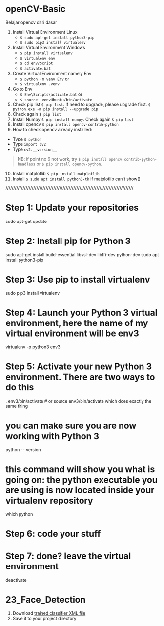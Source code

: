 # openCV-Basic

Belajar opencv dari dasar
1. Install Virtual Environment Linux
    - `$ sudo apt-get install python3-pip`
    - `$ sudo pip3 install virtualenv`
2. Install Virtual Environment Windows
    - `$ pip install virtualenv`
    - `$ virtualenv env`
    - `$ cd env/Script`
    - `$ activate.bat`
3. Create Virtual Environment namely Env 
    - `$ python -m venv Env`
    or
    - `$ virtualenv .venv`
4. Go to Env 
    - `$ Env\Scripts\activate.bat`
    or 
    - `$ source .venvUbuntu/bin/activate`
5. Check pip list `$ pip list`. If need to upgrade, please upgrade first. `$ python.exe -m pip install --upgrade pip`
6. Check again `$ pip list`
7. Install Numpy `$ pip install numpy`. Check again `$ pip list`
8. Install opencv `$ pip install opencv-contrib-python`
9. How to check opencv already installed:

- Type `$ python`
- Type `import cv2`
- Type `cv2.__version__`

> NB: if point no 6 not work, try `$ pip install opencv-contrib-python-headless` or `$ pip install opencv-python`.

10. Install matplotlib `$ pip install matplotlib`
11. Install `$ sudo apt install python3-tk` if matplotlib can't show()



///////////////////////////////////////////////////////////////////////////////////
# Step 1: Update your repositories
sudo apt-get update

# Step 2: Install pip for Python 3
sudo apt-get install build-essential libssl-dev libffi-dev python-dev
sudo apt install python3-pip

# Step 3: Use pip to install virtualenv
sudo pip3 install virtualenv 

# Step 4: Launch your Python 3 virtual environment, here the name of my virtual environment will be env3
virtualenv -p python3 env3

# Step 5: Activate your new Python 3 environment. There are two ways to do this
. env3/bin/activate # or source env3/bin/activate which does exactly the same thing

# you can make sure you are now working with Python 3
python -- version
# this command will show you what is going on: the python executable you are using is now located inside your virtualenv repository
which python 

# Step 6: code your stuff

# Step 7: done? leave the virtual environment
deactivate



# 23_Face_Detection
1. Download [trained classifier XML file](https://raw.githubusercontent.com/opencv/opencv/master/data/haarcascades/haarcascade_frontalface_default.xml)
2. Save it to your project directory

